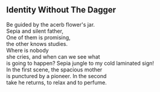 Identity Without The Dagger
---------------------------
Be guided by the acerb flower's jar.  
Sepia and silent father,  
One of them is promising,  
the other knows studies.  
Where is nobody  
she cries, and when can we see what  
is going to happen? Sepia jungle to my cold laminated sign!  
In the first scene, the spacious mother  
is punctured by a pioneer. In the second  
take he returns, to relax and to perfume.  

